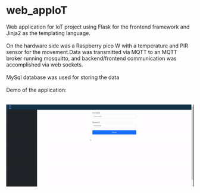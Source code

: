# web_appIoT
Web application for IoT project using Flask for the frontend framework and Jinja2 as the templating language.<br /><br />
On the hardware side was a Raspberry pico W with a temperature and PIR sensor for the movement.Data was transmitted via MQTT to an MQTT broker running mosquitto, and backend/frontend communication was accomplished via web sockets.<br /><br />
MySql database was used for storing the data<br /><br />
Demo of the application:<br /><br />

![](https://github.com/hgoncal2/web_appIoT/blob/main/demo.gif)

